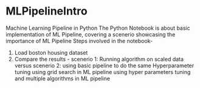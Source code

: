 # MLPipelineIntro
Machine Learning Pipeline in Python
The Python Notebook is about basic implementation of ML Pipeline, covering a scenerio showcasing the importance of ML Pipeline
Steps involved in the notebook-
1. Load boston housing dataset
2. Compare the results - scenerio 1: Running algorithm on scaled data versus scenerio 2: using basic pipeline to do the same
Hyperparameter tuning using grid search in ML pipeline
using hyper parameters tuning and multiple algorithms in ML pipeline
